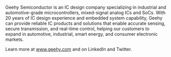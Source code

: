 
Geehy Semiconductor is an IC design company specializing in industrial and automotive-grade microcontrollers, mixed-signal analog ICs and SoCs. With 20 years of IC design experience and embedded system capability, Geehy can provide reliable IC products and solutions that enable accurate sensing, secure transmission, and real-time control, helping our customers to expand in automotive, industrial, smart energy, and consumer electronic markets.
 
Learn more at www.geehy.com and on LinkedIn and Twitter.

<!--

**Here are some ideas to get you started:**

🙋‍♀️ A short introduction - what is your organization all about?
🌈 Contribution guidelines - how can the community get involved?
👩‍💻 Useful resources - where can the community find your docs? Is there anything else the community should know?
🍿 Fun facts - what does your team eat for breakfast?
🧙 Remember, you can do mighty things with the power of [Markdown](https://docs.github.com/github/writing-on-github/getting-started-with-writing-and-formatting-on-github/basic-writing-and-formatting-syntax)
-->
